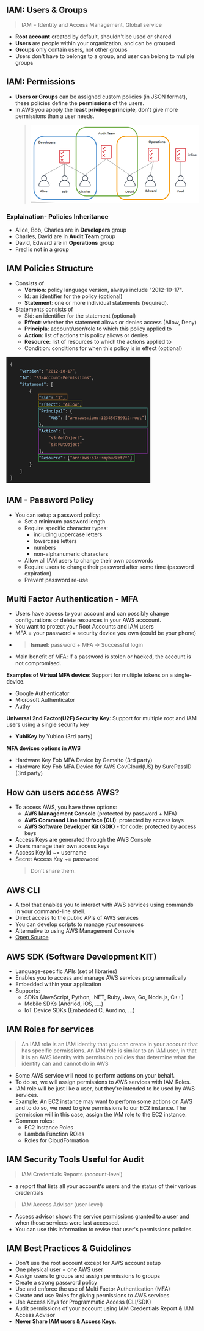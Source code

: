 ## IAM: Users & Groups

> IAM = Identity and Access Management, Global service

- **Root account** created by default, shouldn't be used or shared
- **Users** are people within your organization, and can be grouped
- **Groups** only contain users, not other groups
- Users don't have to belongs to a group, and user can belong to muliple groups

## IAM: Permissions

- **Users or Groups** can be assigned custom policies (in JSON format), these policies define the **permissions** of the users.
- In AWS you appply the **least privilege principle**, don't give more permissions than a user needs.
  > ![IAM Policies inheritance](/2.IAM/iam-permission.png)

### Explaination- Policies Inheritance

- Alice, Bob, Charles are in **Developers** group
- Charles, David are in **Audit Team** group
- David, Edward are in **Operations** group
- Fred is not in a group

## IAM Policies Structure

- Consists of
  - **Version**: policy language version, always include "2012-10-17".
  - Id: an identifier for the policy (optional)
  - **Statement**: one or more individual statements (required).
- Statements consists of
  - Sid: an identifier for the statement (optional)
  - **Effect**: whether the statement allows or denies access (Allow, Deny)
  - **Principla**: account/user/role to which this policy applied to
  - **Action**: list of actions this policy allows or denies
  - **Resource**: list of resources to which the actions applied to
  - Condition: conditions for when this policy is in effect (optional)

![Sample Policy](/2.IAM/iam-policies-structure.png)

## IAM - Password Policy

- You can setup a password policy:
  - Set a minimum password length
  - Require specific character types:
    - including uppercase letters
    - lowercase letters
    - numbers
    - non-alphanumeric characters
  - Allow all IAM users to change their own passwords
  - Require users to change their password after some time (password expiration)
  - Prevent password re-use

## Multi Factor Authentication - MFA

- Users have access to your account and can possibly change configurations or delete resources in your AWS acccount.
- You want to protect your Root Accounts and IAM users
- MFA = your password + security device you own (could be your phone)
- > **Ismael**: password + MFA => Successful login
- Main benefit of MFA: if a password is stolen or hacked, the account is not compromised.

**Examples of Virtual MFA device**: Support for multiple tokens on a single-device.

- Google Authenticator
- Microsoft Authenticator
- Authy

**Universal 2nd Factor(U2F) Security Key**: Support for multiple root and IAM users using a single security key

- **YubiKey** by Yubico (3rd party)

**MFA devices options in AWS**

- Hardware Key Fob MFA Device by Gemalto (3rd party)
- Hardware Key Fob MFA Device for AWS GovCloud(US) by SurePassID (3rd party)

## How can users access AWS?

- To access AWS, you have three options:
  - **AWS Management Console** (protected by password + MFA)
  - **AWS Command Line Interface (CLI)**: protected by access keys
  - **AWS Software Developer Kit (SDK)** - for code: protected by access keys
- Access Keys are generated through the AWS Console
- Users manage their own access keys
- Access Key Id ~= username
- Secret Access Key ~= passwoed
  > Don't share them.

## AWS CLI

- A tool that enables you to interact with AWS services using commands in your command-line shell.
- Direct access to the public APIs of AWS services
- You can develop scripts to manage your resources
- Alternative to using AWS Management Console
- [Open Source](https://github.com/aws/aws-cli)

## AWS SDK (Software Development KIT)

- Language-specific APIs (set of libraries)
- Enables you to access and manage AWS services programmatically
- Embedded within your application
- Supports:
  - SDKs (JavaScript, Python, .NET, Ruby, Java, Go, Node.js, C++)
  - Mobile SDKs (Andriod, iOS, ....)
  - IoT Device SDKs (Embedded C, Aurdino, ...)

## IAM Roles for services

> An IAM role is an IAM identity that you can create in your account that has specific permissions. An IAM role is similar to an IAM user, in that it is an AWS identity with permission policies that determine what the identity can and cannot do in AWS

- Some AWS service will need to perform actions on your behalf.
- To do so, we will assign permissions to AWS services with IAM Roles.
- IAM role will be just like a user, but they're intended to be used by AWS services.
- Example: An EC2 instance may want to perform some actions on AWS and to do so, we need to give permissions to our EC2 instance. The permission will in this case, assign the IAM role to the EC2 instance.
- Common roles:
  - EC2 Instance Roles
  - Lambda Function ROles
  - Roles for CloudFormation

## IAM Security Tools **Useful for Audit**

> IAM Credentials Reports (account-level)
  - a report that lists all your account's users and the status of their various credentials

> IAM Access Advisor (user-level)
  - Access advisor shows the service permissions granted to a user and when those services were last accessed.
  - You can use this information to revise that user's permissions policies.


## IAM Best Practices & Guidelines

- Don't use the root account except for AWS account setup
- One physical user = one AWS user
- Assign users to groups and assign permissions to groups
- Create a strong password policy
- Use and enforce the use of Multi Factor Authentication (MFA)
- Create and use Roles for giving permissions to AWS services
- Use Access Keys for Programmatic Access (CLI/SDK)
- Audit permissions of your account using IAM Credentials Report & IAM Access Advisor
- **Never Share IAM users & Access Keys**.
